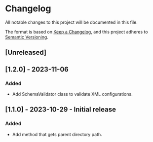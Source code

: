 # Changelog

All notable changes to this project will be documented in this file.

The format is based on [Keep a Changelog](https://keepachangelog.com/en/1.0.0/),
and this project adheres to [Semantic Versioning](https://semver.org/spec/v2.0.0.html).

## [Unreleased]

## [1.2.0] - 2023-11-06

### Added

- Add SchemaValidator class to validate XML configurations.

## [1.1.0] - 2023-10-29 - Initial release

### Added

- Add method that gets parent directory path.

